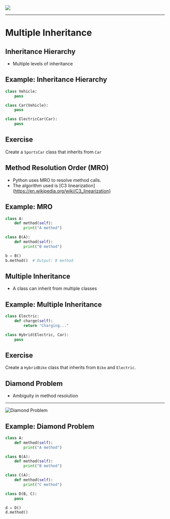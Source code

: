 ![](https://i.postimg.cc/qgVkhmXp/Opportunity-Fair-Draft.png)

---

# Multiple Inheritance

## Inheritance Hierarchy

- Multiple levels of inheritance

## Example: Inheritance Hierarchy

```python
class Vehicle:
    pass

class Car(Vehicle):
    pass

class ElectricCar(Car):
    pass
```

## Exercise

Create a `SportsCar` class that inherits from `Car`

## Method Resolution Order (MRO)

- Python uses MRO to resolve method calls.
- The algorithm used is [C3 linearization](https://en.wikipedia.org/wiki/C3_linearization}

## Example: MRO

```python
class A:
    def method(self):
        print("A method")

class B(A):
    def method(self):
        print("B method")

b = B()
b.method()  # Output: B method
```

## Multiple Inheritance

- A class can inherit from multiple classes

## Example: Multiple Inheritance

```python
class Electric:
    def charge(self):
        return "Charging..."

class Hybrid(Electric, Car):
    pass
```

## Exercise

Create a `HybridBike` class that inherits from `Bike` and `Electric`.

## Diamond Problem

- Ambiguity in method resolution

---

![Diamond Problem](https://upload.wikimedia.org/wikipedia/commons/thumb/8/8e/Diamond_inheritance.svg/320px-Diamond_inheritance.svg.png)

## Example: Diamond Problem

```python
class A:
    def method(self):
        print("A method")

class B(A):
    def method(self):
        print("B method")

class C(A):
    def method(self):
        print("C method")

class D(B, C):
    pass

d = D()
d.method()
```
